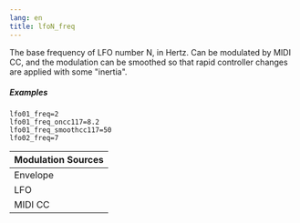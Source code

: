 ```yaml
---
lang: en
title: lfoN_freq
---
```

The base frequency of LFO number N, in Hertz. Can be modulated by MIDI CC,
and the modulation can be smoothed so that rapid controller changes are applied
with some "inertia".

##### Examples

```
lfo01_freq=2
lfo01_freq_oncc117=8.2
lfo01_freq_smoothcc117=50
lfo02_freq=7
```

| Modulation Sources
|           ---
| Envelope | ✓ | egN_freq_lfoX
| LFO      | X |
| MIDI CC  | ✓ | lfoN_freq_onccX
